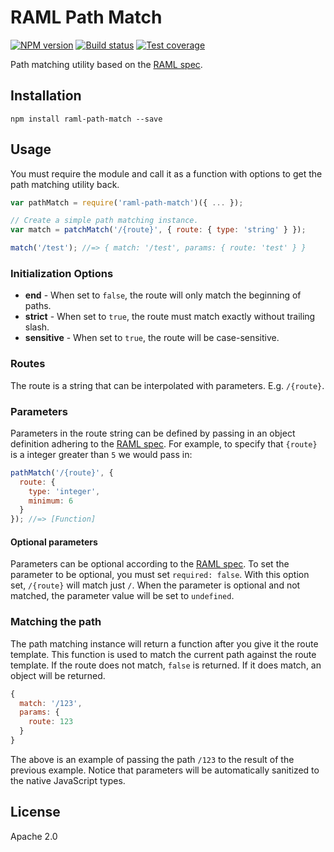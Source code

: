 # RAML Path Match

[![NPM version][npm-image]][npm-url]
[![Build status][travis-image]][travis-url]
[![Test coverage][coveralls-image]][coveralls-url]

Path matching utility based on the [RAML spec](https://github.com/raml-org/raml-spec/blob/master/raml-0.8.md#template-uris-and-uri-parameters).

## Installation

```shell
npm install raml-path-match --save
```

## Usage

You must require the module and call it as a function with options to get the path matching utility back.

```javascript
var pathMatch = require('raml-path-match')({ ... });

// Create a simple path matching instance.
var match = patchMatch('/{route}', { route: { type: 'string' } });

match('/test'); //=> { match: '/test', params: { route: 'test' } }
```

### Initialization Options

* **end** - When set to `false`, the route will only match the beginning of paths.
* **strict** - When set to `true`, the route must match exactly without trailing slash.
* **sensitive** - When set to `true`, the route will be case-sensitive.

### Routes

The route is a string that can be interpolated with parameters. E.g. `/{route}`.

### Parameters

Parameters in the route string can be defined by passing in an object definition adhering to the [RAML spec](https://github.com/raml-org/raml-spec/blob/master/raml-0.8.md#named-parameters). For example, to specify that `{route}` is a integer greater than `5` we would pass in:

```javascript
pathMatch('/{route}', {
  route: {
    type: 'integer',
    minimum: 6
  }
}); //=> [Function]
```

#### Optional parameters

Parameters can be optional according to the [RAML spec](https://github.com/raml-org/raml-spec/blob/master/raml-0.8.md#required). To set the parameter to be optional, you must set `required: false`. With this option set, `/{route}` will match just `/`. When the parameter is optional and not matched, the parameter value will be set to `undefined`.

### Matching the path

The path matching instance will return a function after you give it the route template. This function is used to match the current path against the route template. If the route does not match, `false` is returned. If it does match, an object will be returned.

```javascript
{
  match: '/123',
  params: {
    route: 123
  }
}
```

The above is an example of passing the path `/123` to the result of the previous example. Notice that parameters will be automatically sanitized to the native JavaScript types.

## License

Apache 2.0

[npm-image]: https://img.shields.io/npm/v/raml-path-match.svg?style=flat
[npm-url]: https://npmjs.org/package/raml-path-match
[travis-image]: https://img.shields.io/travis/mulesoft-labs/raml-path-match.svg?style=flat
[travis-url]: https://travis-ci.org/mulesoft-labs/raml-path-match
[coveralls-image]: https://img.shields.io/coveralls/mulesoft-labs/raml-path-match.svg?style=flat
[coveralls-url]: https://coveralls.io/r/mulesoft-labs/raml-path-match?branch=master
